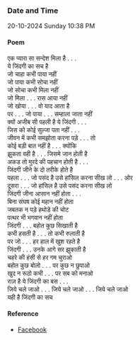 ### Date and Time

20-10-2024 Sunday 10:38 PM

#### Poem

एक प्यारा सा सन्देश मिला है . . . <br />
ये जिंदगी का सच है <br />
जो चाहा कभी पाया नहीं <br />
जो पाया कभी सोचा नहीं <br />
जो सोचा कभी मिला नहीं <br />
जो मिला . . . रास आया नहीं <br />
जो खोया . . . वो याद आता है <br />
पर . . . जो पाया . . . सम्हाला जाता नहीं <br />
क्यों अजीब सी पहली है ये जिंदगी . . . <br />
जिस को कोई सुल्जा पता नहीं . . . <br />
जीवन में कभी समझोता करना पड़े . . . तो <br />
कोई बड़ी बात नहीं है . . . क्योंकि <br />
झुकता वही है . . . जिसमे जान होती है <br />
अकड तो मुरदे की पहचान होती है . . . <br />
जिंदगी जीने के दो तरीके होते है <br />
पहला . . . जो पसंद है उसे हांसिल करना सीख लो . . . ओर <br />
दूसरा . . . जो हांसिल है उसे पसंद करना सीख लो <br />
जिंदगी जीना आसान नहीं होता . . . <br />
बिना संघष कोई महान नहीं होता <br />
जबतक न पड़े हथोडे की चोट <br />
पत्थर भी भगवान नहीं होता <br />
जिंदगी . . . बहोत कुछ सिखाती है <br />
कभी हसती है . . . तो कभी रुलाती है <br />
पर जो . . . हर हाल में खुश रहते है <br />
जिंदगी . . . उनके आगे सर झुकाती है <br />
चहरे की हंसी से हर गम चुराओ <br />
बहोत कुछ बोलो . . . पर कुछ न छुपाओ <br />
खुद न रूठो कभी . . . पर सब को मनाओ <br />
राज़ है ये जिंदगी का बस . . . <br />
जिये चले जाओ . . . जिये चले जाओ . . . जिये चले जाओ <br />
यही है जिंदगी का सच

#### Reference

* [Facebook](https://www.facebook.com/share/v/ScY7KuCfY78KF3Zm/)
